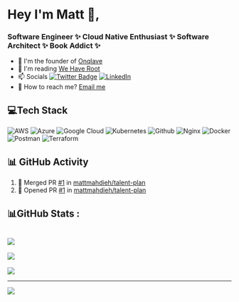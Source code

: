 # Hey I'm Matt 👋,  
<h3 align="left">Software Engineer ✨ Cloud Native Enthusiast ✨ Software Architect ✨ Book Addict ✨</h3>

- 🔭 I'm the founder of [Onqlave](https://onqlave.com)
- 💬 I'm reading [We Have Root](https://www.amazon.com/We-Have-Root-Schneier-Security/dp/1119643015)
- 📫 Socials [![Twitter Badge](https://img.shields.io/badge/-@Twitter-00acee?style=flat&logo=Twitter&logoColor=white)](https://twitter.com/intent/follow?screen_name=mattmahdieh "Follow on Twitter") [![LinkedIn](https://img.shields.io/badge/LinkedIn-%230077B5.svg?logo=linkedin&logoColor=white)](https://www.linkedin.com/in/mmahdieh "Follow on LinkedIn")
- 👥 How to reach me? [Email me](matt@onqlave.com)

## 💻Tech Stack
![AWS](https://img.shields.io/badge/AWS-%23FF9900.svg?style=for-the-badge&logo=amazon-aws&logoColor=white) 
![Azure](https://img.shields.io/badge/azure-%230072C6.svg?style=for-the-badge&logo=azure-devops&logoColor=white) 
![Google Cloud](https://img.shields.io/badge/Google%20Cloud-%234285F4.svg?style=for-the-badge&logo=google-cloud&logoColor=white) 
![Kubernetes](https://img.shields.io/badge/Kubernetes-%23D42029.svg?style=for-the-badge&logo=kubernetes&logoColor=white) 
![Github](https://img.shields.io/badge/github-%232C5263.svg?style=for-the-badge&logo=github&logoColor=white) 
![Nginx](https://img.shields.io/badge/nginx-%23009639.svg?style=for-the-badge&logo=nginx&logoColor=white) 
![Docker](https://img.shields.io/badge/docker-%230db7ed.svg?style=for-the-badge&logo=docker&logoColor=white) 
![Postman](https://img.shields.io/badge/Postman-FF6C37?style=for-the-badge&logo=postman&logoColor=white) 
![Terraform](https://img.shields.io/badge/terraform-%235835CC.svg?style=for-the-badge&logo=terraform&logoColor=white)

## 📊 GitHub Activity 
<!--START_SECTION:activity-->
1. 🎉 Merged PR [#1](https://github.com/mattmahdieh/talent-plan/pull/1) in [mattmahdieh/talent-plan](https://github.com/mattmahdieh/talent-plan)
2. 💪 Opened PR [#1](https://github.com/mattmahdieh/talent-plan/pull/1) in [mattmahdieh/talent-plan](https://github.com/mattmahdieh/talent-plan)
<!--END_SECTION:activity-->

## 📊GitHub Stats :
<br>![](https://github-readme-stats.vercel.app/api?username=mattmahdieh&theme=dark&hide_border=false&include_all_commits=true&count_private=true&show_icons=true)<br/>
<br>![](https://github-readme-streak-stats.herokuapp.com/?user=mattmahdieh&theme=dark&hide_border=false&show_icons=true)<br/>
<br>![](https://github-readme-stats.vercel.app/api/top-langs/?username=mattmahdieh&theme=dark&hide_border=false&include_all_commits=true&count_private=true&layout=compact&show_icons=true)</br>


---

[![](https://visitcount.itsvg.in/api?id=mattmahdieh&label=Profile%20Views&color=12&icon=1&pretty=true)](https://visitcount.itsvg.in)
